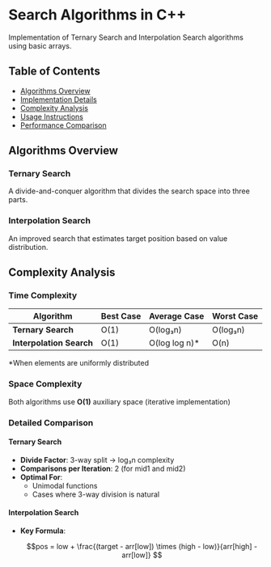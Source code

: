 # Search Algorithms in C++

Implementation of Ternary Search and Interpolation Search algorithms using basic arrays.

## Table of Contents
- [Algorithms Overview](#algorithms-overview)
- [Implementation Details](#implementation-details)
- [Complexity Analysis](#complexity-analysis)
- [Usage Instructions](#usage-instructions)
- [Performance Comparison](#performance-comparison)

## Algorithms Overview

### Ternary Search
A divide-and-conquer algorithm that divides the search space into three parts.

### Interpolation Search 
An improved search that estimates target position based on value distribution.

## Complexity Analysis

### Time Complexity

| Algorithm | Best Case | Average Case | Worst Case |
|-----------|----------|--------------|------------|
| **Ternary Search** | O(1) | O(log₃n) | O(log₃n) |
| **Interpolation Search** | O(1) | O(log log n)* | O(n) |

*When elements are uniformly distributed

### Space Complexity
Both algorithms use **O(1)** auxiliary space (iterative implementation)

### Detailed Comparison

#### Ternary Search
- **Divide Factor**: 3-way split → log₃n complexity
- **Comparisons per Iteration**: 2 (for mid1 and mid2)
- **Optimal For**: 
  - Unimodal functions
  - Cases where 3-way division is natural

#### Interpolation Search
- **Key Formula**: 
  ```math 
  pos = low + \frac{(target - arr[low]) \times (high - low)}{arr[high] - arr[low]}